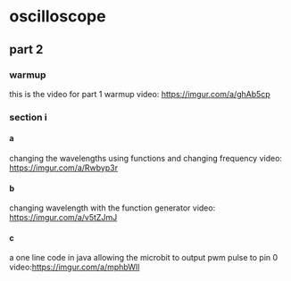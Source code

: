 # oscilloscope 


## part 2
### warmup 
this is the video for part 1 warmup
video: https://imgur.com/a/ghAb5cp
### section i 
#### a 
changing the wavelengths using functions and changing frequency
video: https://imgur.com/a/Rwbyp3r

#### b
changing wavelength with the function generator
video: https://imgur.com/a/v5tZJmJ

#### c 
a one line code in java allowing the microbit to output pwm pulse to pin 0 
video:https://imgur.com/a/mphbWIl
